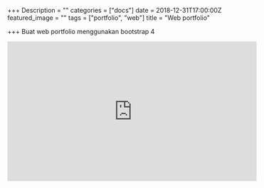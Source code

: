 +++
Description = ""
categories = ["docs"]
date = 2018-12-31T17:00:00Z
featured_image = ""
tags = ["portfolio", "web"]
title = "Web portfolio"

+++
Buat web portfolio menggunakan bootstrap 4

<iframe width="560" height="315" src="https://www.youtube.com/embed/31en3f1Yl4Q" title="YouTube video player" frameborder="0" allow="accelerometer; autoplay; clipboard-write; encrypted-media; gyroscope; picture-in-picture" allowfullscreen></iframe>